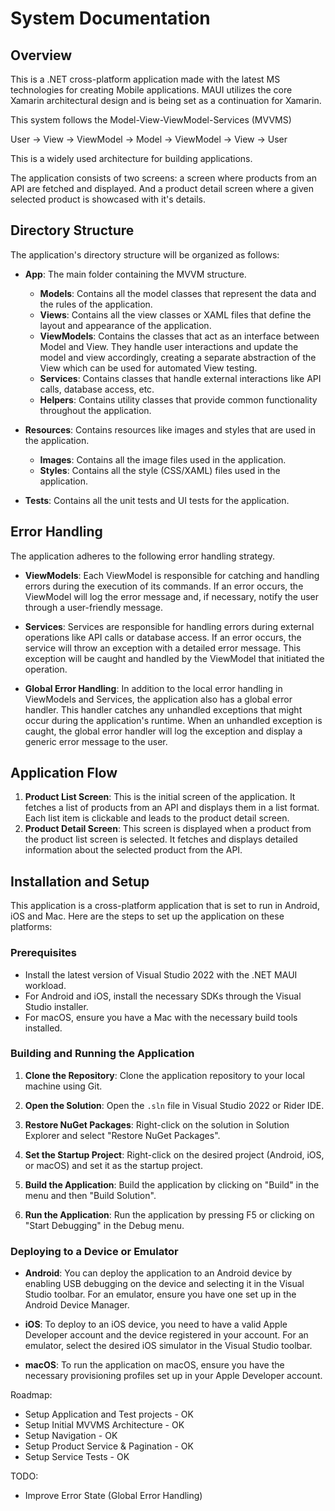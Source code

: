 # System Documentation

## Overview

This is a .NET cross-platform application made with the latest MS technologies for creating Mobile applications. MAUI utilizes the core Xamarin architectural design and is being set as a continuation for Xamarin.

This system follows the Model-View-ViewModel-Services (MVVMS) 

User -> View -> ViewModel -> Model -> ViewModel -> View -> User

This is a widely used architecture for building applications.

The application consists of two screens: a screen where products from an API are fetched and displayed.
And a product detail screen where a given selected product is showcased with it's details.

## Directory Structure

The application's directory structure will be organized as follows:

- **App**: The main folder containing the MVVM structure.
  - **Models**: Contains all the model classes that represent the data and the rules of the application.
  - **Views**: Contains all the view classes or XAML files that define the layout and appearance of the application.
  - **ViewModels**: Contains the classes that act as an interface between Model and View. They handle user interactions and update the model and view accordingly, creating a separate abstraction of the View which can be used for automated View testing.
  - **Services**: Contains classes that handle external interactions like API calls, database access, etc.
  - **Helpers**: Contains utility classes that provide common functionality throughout the application.

- **Resources**: Contains resources like images and styles that are used in the application.
  - **Images**: Contains all the image files used in the application.
  - **Styles**: Contains all the style (CSS/XAML) files used in the application.
- **Tests**: Contains all the unit tests and UI tests for the application.

## Error Handling

The application adheres to the following error handling strategy.

- **ViewModels**: Each ViewModel is responsible for catching and handling errors during the execution of its commands. If an error occurs, the ViewModel will log the error message and, if necessary, notify the user through a user-friendly message.

- **Services**: Services are responsible for handling errors during external operations like API calls or database access. If an error occurs, the service will throw an exception with a detailed error message. This exception will be caught and handled by the ViewModel that initiated the operation.

- **Global Error Handling**: In addition to the local error handling in ViewModels and Services, the application also has a global error handler. This handler catches any unhandled exceptions that might occur during the application's runtime. When an unhandled exception is caught, the global error handler will log the exception and display a generic error message to the user.

## Application Flow

1. **Product List Screen**: This is the initial screen of the application. It fetches a list of products from an API and displays them in a list format. Each list item is clickable and leads to the product detail screen.
2. **Product Detail Screen**: This screen is displayed when a product from the product list screen is selected. It fetches and displays detailed information about the selected product from the API.


## Installation and Setup

This application is a cross-platform application that is set to run in Android, iOS and Mac. Here are the steps to set up the application on these platforms:

### Prerequisites

- Install the latest version of Visual Studio 2022 with the .NET MAUI workload.
- For Android and iOS, install the necessary SDKs through the Visual Studio installer.
- For macOS, ensure you have a Mac with the necessary build tools installed.

### Building and Running the Application

1. **Clone the Repository**: Clone the application repository to your local machine using Git.

2. **Open the Solution**: Open the `.sln` file in Visual Studio 2022 or Rider IDE.

3. **Restore NuGet Packages**: Right-click on the solution in Solution Explorer and select "Restore NuGet Packages".

4. **Set the Startup Project**: Right-click on the desired project (Android, iOS, or macOS) and set it as the startup project.

5. **Build the Application**: Build the application by clicking on "Build" in the menu and then "Build Solution".

6. **Run the Application**: Run the application by pressing F5 or clicking on "Start Debugging" in the Debug menu.

### Deploying to a Device or Emulator

- **Android**: You can deploy the application to an Android device by enabling USB debugging on the device and selecting it in the Visual Studio toolbar. For an emulator, ensure you have one set up in the Android Device Manager.

- **iOS**: To deploy to an iOS device, you need to have a valid Apple Developer account and the device registered in your account. For an emulator, select the desired iOS simulator in the Visual Studio toolbar.

- **macOS**: To run the application on macOS, ensure you have the necessary provisioning profiles set up in your Apple Developer account.

Roadmap:

- Setup Application and Test projects - OK
- Setup Initial MVVMS Architecture - OK
- Setup Navigation - OK
- Setup Product Service & Pagination - OK
- Setup Service Tests - OK

TODO:

- Improve Error State (Global Error Handling)